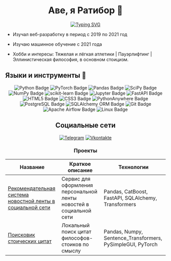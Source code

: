 <div align="center">

# Аве, я Ратибор 👋

</div>

<div align="center">

[![Typing SVG](https://readme-typing-svg.herokuapp.com?font=Fira+Code&pause=1000&color=F7F7F7&center=true&vCenter=true&width=435&lines=Computer+science+student;ML-Engineer)](https://git.io/typing-svg)

</div>


-  Изучал веб-разработку в период с 2019 по 2021 год

-  Изучаю машинное обучение с 2021 года

-  Хобби и интересы: Тяжелая и лёгкая атлетики | Пауэрлифтинг | Эллинистическая философия, в основном стоицизм.



## Языки и инструменты 🔧

<div align="center">

![Python Badge](https://img.shields.io/badge/Python-3776AB?logo=python&logoColor=fff&style=for-the-badge)
![PyTorch Badge](https://img.shields.io/badge/PyTorch-EE4C2C?logo=pytorch&logoColor=fff&style=for-the-badge)
![Pandas Badge](https://img.shields.io/badge/pandas-150458?logo=pandas&logoColor=fff&style=for-the-badge)
![SciPy Badge](https://img.shields.io/badge/SciPy-8CAAE6?logo=scipy&logoColor=fff&style=for-the-badge)
![NumPy Badge](https://img.shields.io/badge/NumPy-013243?logo=numpy&logoColor=fff&style=for-the-badge)
![scikit-learn Badge](https://img.shields.io/badge/scikit--learn-F7931E?logo=scikitlearn&logoColor=fff&style=for-the-badge)
![Jupyter Badge](https://img.shields.io/badge/Jupyter-F37626?logo=jupyter&logoColor=fff&style=for-the-badge)
![FastAPI Badge](https://img.shields.io/badge/FastAPI-009688?logo=fastapi&logoColor=fff&style=for-the-badge)
![HTML5 Badge](https://img.shields.io/badge/HTML5-E34F26?logo=html5&logoColor=fff&style=for-the-badge)
![CSS3 Badge](https://img.shields.io/badge/CSS3-1572B6?logo=css3&logoColor=fff&style=for-the-badge)
![PythonAnywhere Badge](https://img.shields.io/badge/PythonAnywhere-1D9FD7?logo=pythonanywhere&logoColor=fff&style=for-the-badge)
![PostgreSQL Badge](https://img.shields.io/badge/PostgreSQL-4169E1?style=for-the-badge&logo=postgresql&logoColor=white)
![SQLAlchemy ORM Badge](https://img.shields.io/badge/SQLAlchemy_ORM-D63F3F?logo=sequelize&logoColor=000&style=for-the-badge)
![Git Badge](https://img.shields.io/badge/Git-F05032?logo=git&logoColor=fff&style=for-the-badge)
![Apache Airflow Badge](https://img.shields.io/badge/Apache%20Airflow-017CEE?logo=apacheairflow&logoColor=fff&style=for-the-badge)
![Linux Badge](https://img.shields.io/badge/Linux-FCC624?logo=linux&logoColor=000&style=for-the-badge)


## Социальные сети

<div align="center">

[![Telegram](https://img.shields.io/badge/Telegram-0b0038?style=for-the-badge&logo=telegram&logoColor=white)](https://t.me/Ratibor_Sergeev)
[![Vkontakte](https://img.shields.io/badge/VK-0b0038?style=for-the-badge&logo=VK&logoColor=blue)](https://vk.com/ratibored)


</div>

### Проекты

| Название       | Краткое описание      | Технологии |
|----------------|-----------------|-----------|
|[Рекомендательная система новостной ленты в социальной сети](https://github.com/ratibored/Recommendation_system)|Сервис для оформления персональной ленты новостей в социальной сети| Pandas, CatBoost, FastAPI, SQLAlchemy, Transformers |
|[Поисковик стоических цитат](https://github.com/ratibored/find_quotes_stoic)|Локальный поиск цитат философов-стоиков по смыслу| Pandas, Numpy, Sentence_Transformers, PySimpleGUI, PyTorch
